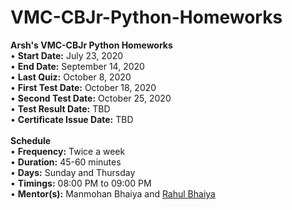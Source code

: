 # VMC-CBJr-Python-Homeworks
<b>Arsh's VMC-CBJr Python Homeworks</b> <br>
• <b>Start Date:</b> July 23, 2020 <br>
• <b>End Date:</b> September 14, 2020 <br>
• <b>Last Quiz:</b> October 8, 2020 <br>
• <b>First Test Date:</b> October 18, 2020 <br>
• <b>Second Test Date:</b> October 25, 2020 <br>
• <b>Test Result Date:</b> TBD <br>
• <b>Certificate Issue Date:</b> TBD <br>
<br>
<b>Schedule</b><br>
• <b>Frequency:</b> Twice a week <br>
• <b>Duration:</b> 45-60 minutes <br>
• <b>Days:</b> Sunday and Thursday <br>
• <b>Timings:</b> 08:00 PM to 09:00 PM <br>
• <b>Mentor(s):</b> Manmohan Bhaiya and <a href="https://www.github.com/RahulJanghu">Rahul Bhaiya</a>
